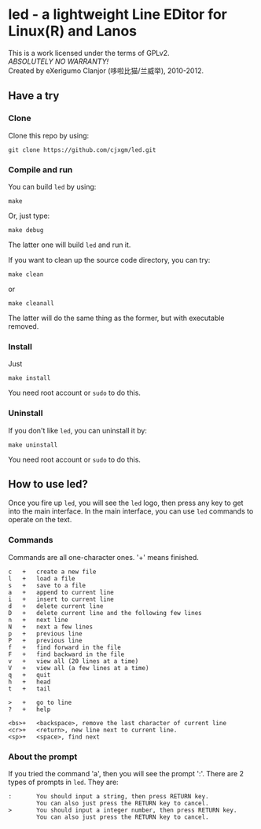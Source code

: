 # led - a lightweight Line EDitor for Linux(R) and Lanos
This is a work licensed under the terms of GPLv2.<br>
*ABSOLUTELY NO WARRANTY!*<br>
Created by eXerigumo Clanjor (哆啦比猫/兰威举), 2010-2012.

## Have a try
### Clone
Clone this repo by using:

	git clone https://github.com/cjxgm/led.git

### Compile and run
You can build `led` by using:

	make

Or, just type:

	make debug

The latter one will build `led` and run it.

If you want to clean up the source code directory, you can try:

	make clean

or

	make cleanall

The latter will do the same thing as the former, but with executable
removed.

### Install
Just

	make install

You need root account or `sudo` to do this.

### Uninstall
If you don't like `led`, you can uninstall it by:

	make uninstall

You need root account or `sudo` to do this.

## How to use led?
Once you fire up `led`, you will see the `led` logo, then press any key
to get into the main interface. In the main interface, you can use
`led` commands to operate on the text.
### Commands
Commands are all one-character ones.
'+' means finished.

	c	+	create a new file
	l	+	load a file
	s	+	save to a file
	a	+	append to current line
	i	+	insert to current line
	d	+	delete current line
	D	+	delete current line and the following few lines
	n	+	next line
	N	+	next a few lines
	p	+	previous line
	P	+	previous line
	f	+	find forward in the file
	F	+	find backward in the file
	v	+	view all (20 lines at a time)
	V	+	view all (a few lines at a time)
	q	+	quit
	h	+	head
	t	+	tail

	>	+	go to line
	?	+	help

	<bs>+	<backspace>, remove the last character of current line
	<cr>+	<return>, new line next to current line.
	<sp>+	<space>, find next

### About the prompt
If you tried the command 'a', then you will see the prompt ':'.
There are 2 types of prompts in `led`. They are:

	:		You should input a string, then press RETURN key.
			You can also just press the RETURN key to cancel.
	>		You should input a integer number, then press RETURN key.
			You can also just press the RETURN key to cancel.


<!-- vim: ts=4 sw=4 sts=0 noet fenc=utf-8
-->

